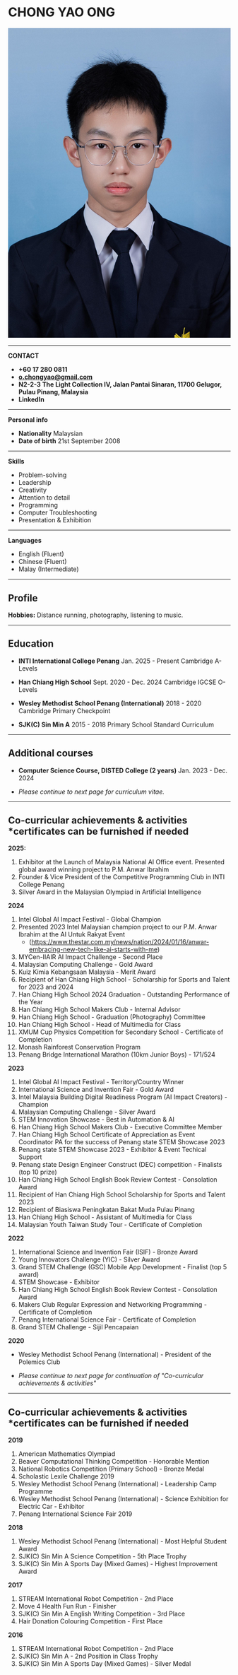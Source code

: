 # CHONG YAO ONG

![alt](ONG_CHONG_YAO_headshot.jpg)

---

**CONTACT**

*   **+60 17 280 0811**
*   **o.chongyao@gmail.com**
*   **N2-2-3 The Light Collection IV, Jalan Pantai Sinaran, 11700 Gelugor, Pulau Pinang, Malaysia**
*   **LinkedIn**

---

**Personal info**

*   **Nationality**
    Malaysian
*   **Date of birth**
    21st September 2008

---

**Skills**

*   Problem-solving
*   Leadership
*   Creativity
*   Attention to detail
*   Programming
*   Computer Troubleshooting
*   Presentation & Exhibition

---

**Languages**

*   English (Fluent)
*   Chinese (Fluent)
*   Malay (Intermediate)

---

## Profile

**Hobbies:**
Distance running, photography, listening to music.

---

## Education

*   **INTI International College Penang** Jan. 2025 - Present
    Cambridge A-Levels

*   **Han Chiang High School** Sept. 2020 - Dec. 2024
    Cambridge IGCSE O-Levels

*   **Wesley Methodist School Penang (International)** 2018 - 2020
    Cambridge Primary Checkpoint

*   **SJK(C) Sin Min A** 2015 - 2018
    Primary School Standard Curriculum

---

## Additional courses

*   **Computer Science Course, DISTED College (2 years)**
    Jan. 2023 - Dec. 2024

*   *Please continue to next page for curriculum vitae.*

---

## Co-curricular achievements & activities \*certificates can be furnished if needed

**2025:**

1.  Exhibitor at the Launch of Malaysia National AI Office event. Presented global award winning project to P.M. Anwar Ibrahim
2.  Founder & Vice President of the Competitive Programming Club in INTI College Penang
3.  Silver Award in the Malaysian Olympiad in Artificial Intelligence

**2024**

1.  Intel Global AI Impact Festival - Global Champion
2.  Presented 2023 Intel Malaysian champion project to our P.M. Anwar Ibrahim at the AI Untuk Rakyat Event
    *   (https://www.thestar.com.my/news/nation/2024/01/16/anwar-embracing-new-tech-like-ai-starts-with-me)
3.  MYCen-IIAIR AI Impact Challenge - Second Place
4.  Malaysian Computing Challenge - Gold Award
5.  Kuiz Kimia Kebangsaan Malaysia - Merit Award
6.  Recipient of Han Chiang High School - Scholarship for Sports and Talent for 2023 and 2024
7.  Han Chiang High School 2024 Graduation - Outstanding Performance of the Year
8.  Han Chiang High School Makers Club - Internal Advisor
9.  Han Chiang High School - Graduation (Photography) Committee
10. Han Chiang High School - Head of Multimedia for Class
11. XMUM Cup Physics Competition for Secondary School - Certificate of Completion
12. Monash Rainforest Conservation Program
13. Penang Bridge International Marathon (10km Junior Boys) - 171/524

**2023**

1.  Intel Global AI Impact Festival - Territory/Country Winner
2.  International Science and Invention Fair - Gold Award
3.  Intel Malaysia Building Digital Readiness Program (AI Impact Creators) - Champion
4.  Malaysian Computing Challenge - Silver Award
5.  STEM Innovation Showcase - Best in Automation & AI
6.  Han Chiang High School Makers Club - Executive Committee Member
7.  Han Chiang High School Certificate of Appreciation as Event Coordinator PA for the success of Penang state STEM Showcase 2023
8.  Penang state STEM Showcase 2023 - Exhibitor & Event Techical Support
9.  Penang state Design Engineer Construct (DEC) competition - Finalists (top 10 prize)
10. Han Chiang High School English Book Review Contest - Consolation Award
11. Recipient of Han Chiang High School Scholarship for Sports and Talent 2023
12. Recipient of Biasiswa Peningkatan Bakat Muda Pulau Pinang
13. Han Chiang High School - Assistant of Multimedia for Class
14. Malaysian Youth Taiwan Study Tour - Certificate of Completion

**2022**

1.  International Science and Invention Fair (ISIF) - Bronze Award
2.  Young Innovators Challenge (YIC) - Silver Award
3.  Grand STEM Challenge (GSC) Mobile App Development - Finalist (top 5 award)
4.  STEM Showcase - Exhibitor
5.  Han Chiang High School English Book Review Contest - Consolation Award
6.  Makers Club Regular Expression and Networking Programming - Certificate of Completion
7.  Penang International Science Fair - Certificate of Completion
8.  Grand STEM Challenge - Sijil Pencapaian

**2020**

*   Wesley Methodist School Penang (International) - President of the Polemics Club

*   *Please continue to next page for continuation of "Co-curricular achievements & activities"*

---

## Co-curricular achievements & activities \*certificates can be furnished if needed

**2019**

1.  American Mathematics Olympiad
2.  Beaver Computational Thinking Competition - Honorable Mention
3.  National Robotics Competition (Primary School) - Bronze Medal
4.  Scholastic Lexile Challenge 2019
5.  Wesley Methodist School Penang (International) - Leadership Camp Programme
6.  Wesley Methodist School Penang (International) - Science Exhibition for Electric Car - Exhibitor
7.  Penang International Science Fair 2019

**2018**

1.  Wesley Methodist School Penang (International) - Most Helpful Student Award
2.  SJK(C) Sin Min A Science Competition - 5th Place Trophy
3.  SJK(C) Sin Min A Sports Day (Mixed Games) - Highest Improvement Award

**2017**

1.  STREAM International Robot Competition - 2nd Place
2.  Move 4 Health Fun Run - Finisher
3.  SJK(C) Sin Min A English Writing Competition - 3rd Place
4.  Hair Donation Colouring Competition - First Place

**2016**

1.  STREAM International Robot Competition - 2nd Place
2.  SJK(C) Sin Min A - 2nd Position in Class Trophy
3.  SJK(C) Sin Min A Sports Day (Mixed Games) - Silver Medal

